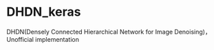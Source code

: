 # DHDN_keras
DHDN(Densely Connected Hierarchical Network for Image Denoising)，Unofficial implementation
